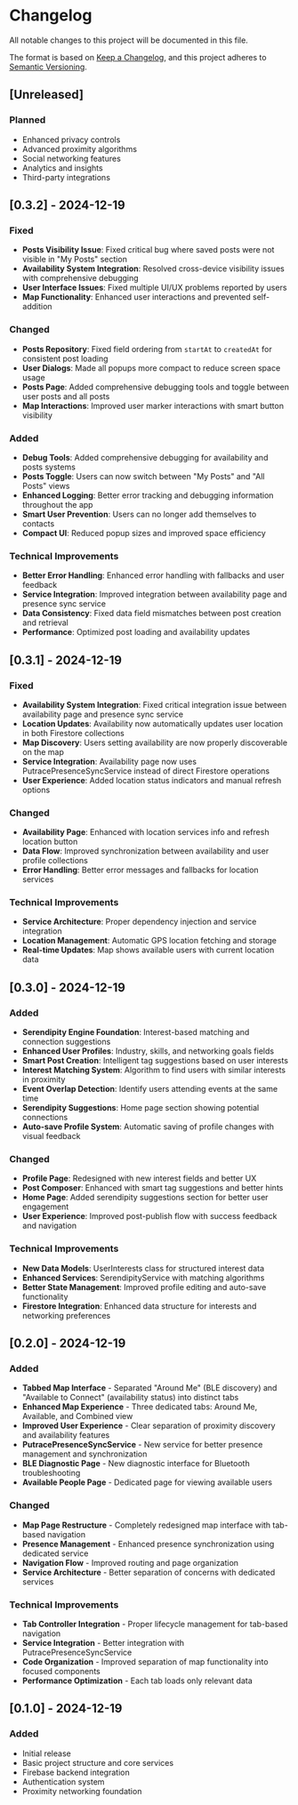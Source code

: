 # Changelog

All notable changes to this project will be documented in this file.

The format is based on [Keep a Changelog](https://keepachangelog.com/en/1.0.0/),
and this project adheres to [Semantic Versioning](https://semver.org/spec/v2.0.0.html).

## [Unreleased]

### Planned
- Enhanced privacy controls
- Advanced proximity algorithms
- Social networking features
- Analytics and insights
- Third-party integrations

## [0.3.2] - 2024-12-19

### Fixed
- **Posts Visibility Issue**: Fixed critical bug where saved posts were not visible in "My Posts" section
- **Availability System Integration**: Resolved cross-device visibility issues with comprehensive debugging
- **User Interface Issues**: Fixed multiple UI/UX problems reported by users
- **Map Functionality**: Enhanced user interactions and prevented self-addition

### Changed
- **Posts Repository**: Fixed field ordering from `startAt` to `createdAt` for consistent post loading
- **User Dialogs**: Made all popups more compact to reduce screen space usage
- **Posts Page**: Added comprehensive debugging tools and toggle between user posts and all posts
- **Map Interactions**: Improved user marker interactions with smart button visibility

### Added
- **Debug Tools**: Added comprehensive debugging for availability and posts systems
- **Posts Toggle**: Users can now switch between "My Posts" and "All Posts" views
- **Enhanced Logging**: Better error tracking and debugging information throughout the app
- **Smart User Prevention**: Users can no longer add themselves to contacts
- **Compact UI**: Reduced popup sizes and improved space efficiency

### Technical Improvements
- **Better Error Handling**: Enhanced error handling with fallbacks and user feedback
- **Service Integration**: Improved integration between availability page and presence sync service
- **Data Consistency**: Fixed data field mismatches between post creation and retrieval
- **Performance**: Optimized post loading and availability updates

## [0.3.1] - 2024-12-19

### Fixed
- **Availability System Integration**: Fixed critical integration issue between availability page and presence sync service
- **Location Updates**: Availability now automatically updates user location in both Firestore collections
- **Map Discovery**: Users setting availability are now properly discoverable on the map
- **Service Integration**: Availability page now uses PutracePresenceSyncService instead of direct Firestore operations
- **User Experience**: Added location status indicators and manual refresh options

### Changed
- **Availability Page**: Enhanced with location services info and refresh location button
- **Data Flow**: Improved synchronization between availability and user profile collections
- **Error Handling**: Better error messages and fallbacks for location services

### Technical Improvements
- **Service Architecture**: Proper dependency injection and service integration
- **Location Management**: Automatic GPS location fetching and storage
- **Real-time Updates**: Map shows available users with current location data

## [0.3.0] - 2024-12-19

### Added
- **Serendipity Engine Foundation**: Interest-based matching and connection suggestions
- **Enhanced User Profiles**: Industry, skills, and networking goals fields
- **Smart Post Creation**: Intelligent tag suggestions based on user interests
- **Interest Matching System**: Algorithm to find users with similar interests in proximity
- **Event Overlap Detection**: Identify users attending events at the same time
- **Serendipity Suggestions**: Home page section showing potential connections
- **Auto-save Profile System**: Automatic saving of profile changes with visual feedback

### Changed
- **Profile Page**: Redesigned with new interest fields and better UX
- **Post Composer**: Enhanced with smart tag suggestions and better hints
- **Home Page**: Added serendipity suggestions section for better user engagement
- **User Experience**: Improved post-publish flow with success feedback and navigation

### Technical Improvements
- **New Data Models**: UserInterests class for structured interest data
- **Enhanced Services**: SerendipityService with matching algorithms
- **Better State Management**: Improved profile editing and auto-save functionality
- **Firestore Integration**: Enhanced data structure for interests and networking preferences

## [0.2.0] - 2024-12-19

### Added
- **Tabbed Map Interface** - Separated "Around Me" (BLE discovery) and "Available to Connect" (availability status) into distinct tabs
- **Enhanced Map Experience** - Three dedicated tabs: Around Me, Available, and Combined view
- **Improved User Experience** - Clear separation of proximity discovery and availability features
- **PutracePresenceSyncService** - New service for better presence management and synchronization
- **BLE Diagnostic Page** - New diagnostic interface for Bluetooth troubleshooting
- **Available People Page** - Dedicated page for viewing available users

### Changed
- **Map Page Restructure** - Completely redesigned map interface with tab-based navigation
- **Presence Management** - Enhanced presence synchronization using dedicated service
- **Navigation Flow** - Improved routing and page organization
- **Service Architecture** - Better separation of concerns with dedicated services

### Technical Improvements
- **Tab Controller Integration** - Proper lifecycle management for tab-based navigation
- **Service Integration** - Better integration with PutracePresenceSyncService
- **Code Organization** - Improved separation of map functionality into focused components
- **Performance Optimization** - Each tab loads only relevant data

## [0.1.0] - 2024-12-19

### Added
- Initial release
- Basic project structure and core services
- Firebase backend integration
- Authentication system
- Proximity networking foundation
